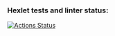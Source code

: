 ### Hexlet tests and linter status:
[![Actions Status](https://github.com/MetaSveta/python-project-49/actions/workflows/hexlet-check.yml/badge.svg)](https://github.com/MetaSveta/python-project-49/actions)